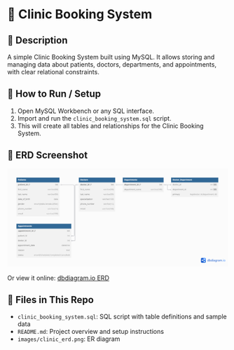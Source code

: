 # 🏥 Clinic Booking System

## 📌 Description

A simple Clinic Booking System built using MySQL. It allows storing and managing data about patients, doctors, departments, and appointments, with clear relational constraints.

## 🚀 How to Run / Setup

1. Open MySQL Workbench or any SQL interface.
2. Import and run the `clinic_booking_system.sql` script.
3. This will create all tables and relationships for the Clinic Booking System.

## 🔗 ERD Screenshot

![Clinic ERD](./images/clinic-erd.png)

Or view it online: [dbdiagram.io ERD](https://dbdiagram.io/d/ER-Diagram-68232a6a5b2fc4582f615f43)

## 📁 Files in This Repo

- `clinic_booking_system.sql`: SQL script with table definitions and sample data
- `README.md`: Project overview and setup instructions
- `images/clinic_erd.png`: ER diagram
